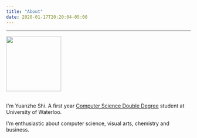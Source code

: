 ```yaml
---
title: "About"
date: 2020-01-17T20:20:04-05:00
---
```

---


<img src="/me.jpg" width="150px">

\
I'm Yuanzhe Shi. A first year [Computer Science Double Degree](https://uwaterloo.ca/future-students/programs/business-administration-computer-science-double-degree) student at University of Waterloo. 

I'm enthusiastic about computer science, visual arts, chemistry and business.
